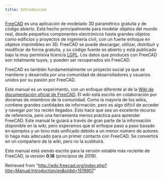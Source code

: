 ```yaml
---
title: Introducción
---
```


[FreeCAD](http://www.freecad.org) es una aplicación de modelado 3D paramétrico gratuita y de código abierto. Está hecho principalmente para modelar objetos del mundo real, desde pequeños componentes electrónicos hasta grandes objetos como edificios y proyectos de ingeniería civil, con un fuerte enfoque en objetos imprimibles en 3D. FreeCAD se puede descargar, utilizar, distribuir y modificar de forma gratuita, y su código fuente es abierto y está publicado bajo la muy permisiva licencia [LGPL](https://en.wikipedia.org/wiki/GNU_Lesser_General_Public_License). Los datos que produces con FreeCAD son totalmente tuyos, y pueden ser recuperados sin FreeCAD.

FreeCAD es también fundamentalmente un proyecto social ya que se mantiene y desarrolla por una comunidad de desarrolladores y usuarios unidos por su pasión por FreeCAD.

Este manual es un experimento, con un enfoque diferente al de la [Wiki de documentación oficial de FreeCAD](/Main_Page/es "Main Page/es"). El wiki está escrito en colaboración por docenas de miembros de la comunidad. Como la mayoría de los wikis, contiene grandes cantidades de información, pero es algo difícil de acceder y navegar por los recién llegados. Esto hace que sea un excelente recurso de referencia, pero una herramienta menos práctica para aprender FreeCAD. Este manual te guiará a través de gran parte de la información disponible en la wiki, pero esperamos que el enfoque paso a paso basado en ejemplos y un tono más unificado debido a un menor número de autores lo haga más adecuado para un primer contacto con FreeCAD. Se convertirá en un compañero de la wiki, pero no la sustituirá.

Este manual está siendo escrito para la versión estable más reciente de FreeCAD, la versión **0.18** (principios de 2019).

Retrieved from "<http://wiki.freecad.org/index.php?title=Manual:Introduction/es&oldid=1519907>"

